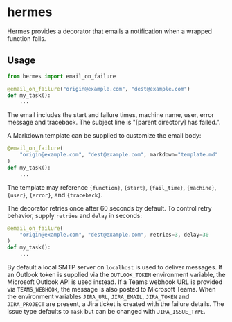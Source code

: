# hermes

Hermes provides a decorator that emails a notification when a wrapped function fails.

## Usage

```python
from hermes import email_on_failure

@email_on_failure("origin@example.com", "dest@example.com")
def my_task():
    ...
```

The email includes the start and failure times, machine name, user, error message and traceback.
The subject line is "[parent directory] has failed.".

A Markdown template can be supplied to customize the email body:

```python
@email_on_failure(
    "origin@example.com", "dest@example.com", markdown="template.md"
)
def my_task():
    ...
```

The template may reference `{function}`, `{start}`, `{fail_time}`, `{machine}`,
`{user}`, `{error}`, and `{traceback}`.

The decorator retries once after 60 seconds by default. To control retry
behavior, supply ``retries`` and ``delay`` in seconds:

```python
@email_on_failure(
    "origin@example.com", "dest@example.com", retries=3, delay=30
)
def my_task():
    ...
```

By default a local SMTP server on `localhost` is used to deliver messages. If an
Outlook token is supplied via the ``OUTLOOK_TOKEN`` environment variable, the
Microsoft Outlook API is used instead.
If a Teams webhook URL is provided via ``TEAMS_WEBHOOK``, the message is also
posted to Microsoft Teams.
When the environment variables ``JIRA_URL``, ``JIRA_EMAIL``, ``JIRA_TOKEN`` and
``JIRA_PROJECT`` are present, a Jira ticket is created with the failure details.
The issue type defaults to ``Task`` but can be changed with ``JIRA_ISSUE_TYPE``.
